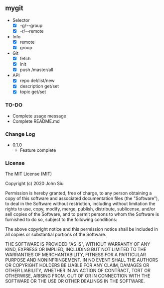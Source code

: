 ## mygit

- Selector
  - [x] -g/--group
  - [x] -r/--remote
- Info
  - [x] remote
  - [x] group
- Git
  - [x] fetch
  - [x] init
  - [x] push /master/all
- API
  - [x] repo del/list/new
  - [x] description get/set
  - [x] topic get/set

### TO-DO

- Complete usage message
- Complete README.md

### Change Log

- 0.1.0
  - Feature complete

### License

The MIT License (MIT)

Copyright (c) 2020 John Siu

Permission is hereby granted, free of charge, to any person obtaining a copy of this software and associated documentation files (the "Software"), to deal in the Software without restriction, including without limitation the rights to use, copy, modify, merge, publish, distribute, sublicense, and/or sell copies of the Software, and to permit persons to whom the Software is furnished to do so, subject to the following conditions:

The above copyright notice and this permission notice shall be included in all copies or substantial portions of the Software.

THE SOFTWARE IS PROVIDED "AS IS", WITHOUT WARRANTY OF ANY KIND, EXPRESS OR IMPLIED, INCLUDING BUT NOT LIMITED TO THE WARRANTIES OF MERCHANTABILITY, FITNESS FOR A PARTICULAR PURPOSE AND NONINFRINGEMENT. IN NO EVENT SHALL THE AUTHORS OR COPYRIGHT HOLDERS BE LIABLE FOR ANY CLAIM, DAMAGES OR OTHER LIABILITY, WHETHER IN AN ACTION OF CONTRACT, TORT OR OTHERWISE, ARISING FROM, OUT OF OR IN CONNECTION WITH THE SOFTWARE OR THE USE OR OTHER DEALINGS IN THE SOFTWARE.
